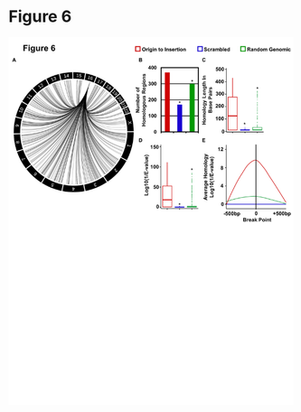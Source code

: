# Figure 6

![alt text](https://github.com/Black-Lab-UCDenver/MTDNARereplication/blob/master/images/Figure6.png?raw=true)






